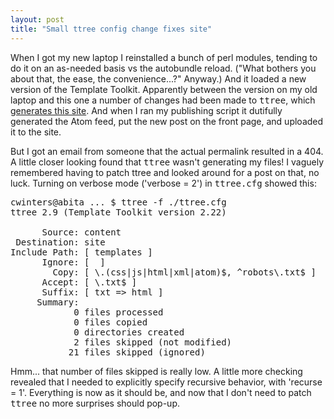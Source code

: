 ```yaml
---
layout: post
title: "Small ttree config change fixes site"
---
```




<p>When I got my new laptop I reinstalled a bunch of perl
modules, tending to do it on an as-needed basis vs the autobundle
reload. ("What bothers you about that, the ease, the
convenience...?" Anyway.) And it loaded a new version of the Template
Toolkit. Apparently between the version on my old laptop and this
one a number of changes had been made to <tt>ttree</tt>, which <a
href=/2008/07/08/new_site.html">generates
this site</a>. And when I ran my publishing script it dutifully
generated the Atom feed, put the new post on the front page,
and uploaded it to the site.</p>

<p>But I got an email from someone that the actual permalink
resulted in a 404. A little closer looking found that <tt>ttree</tt>
wasn't generating my files! I vaguely remembered having to patch
ttree and looked around for a post on that, no luck. Turning on
verbose mode ('verbose = 2') in <tt>ttree.cfg</tt> showed this:</p>

<pre class="sourceCode">
cwinters@abita ... $ ttree -f ./ttree.cfg
ttree 2.9 (Template Toolkit version 2.22)

      Source: content
 Destination: site
Include Path: [ templates ]
      Ignore: [  ]
        Copy: [ \.(css|js|html|xml|atom)$, ^robots\.txt$ ]
      Accept: [ \.txt$ ]
      Suffix: [ txt =&gt; html ]
     Summary: 
            0 files processed
            0 files copied
            0 directories created
            2 files skipped (not modified)
           21 files skipped (ignored)
</pre>

<p>Hmm... that number of files skipped is really low. A little
more checking revealed that I needed to explicitly specify
recursive behavior, with 'recurse = 1'. Everything is now as it
should be, and now that I don't need to patch <tt>ttree</tt>
no more surprises should pop-up.</p>



